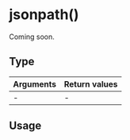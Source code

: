 # jsonpath()

Coming soon.

## Type

Arguments | Return values
---|---
- | -

## Usage

```hcl
```

